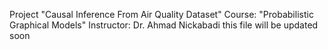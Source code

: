 Project "Causal Inference From Air Quality Dataset"
Course: "Probabilistic Graphical Models"
Instructor: Dr. Ahmad Nickabadi
this file will be updated soon